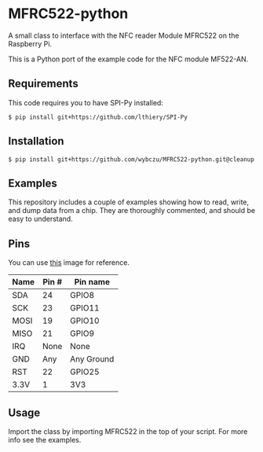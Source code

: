 
MFRC522-python
==============

A small class to interface with the NFC reader Module MFRC522 on the 
Raspberry Pi.

This is a Python port of the example code for the NFC module MF522-AN.

## Requirements

This code requires you to have SPI-Py installed:

    $ pip install git+https://github.com/lthiery/SPI-Py

## Installation

    $ pip install git+https://github.com/wybczu/MFRC522-python.git@cleanup

## Examples

This repository includes a couple of examples showing how to read, write, and
dump data from a chip. They are thoroughly commented, and should be easy to
understand.

## Pins

You can use [this](http://i.imgur.com/y7Fnvhq.png) image for reference.

| Name | Pin # | Pin name   |
|------|-------|------------|
| SDA  | 24    | GPIO8      |
| SCK  | 23    | GPIO11     |
| MOSI | 19    | GPIO10     |
| MISO | 21    | GPIO9      |
| IRQ  | None  | None       |
| GND  | Any   | Any Ground |
| RST  | 22    | GPIO25     |
| 3.3V | 1     | 3V3        |

## Usage

Import the class by importing MFRC522 in the top of your script. For more info
see the examples.
